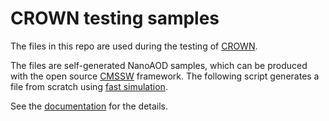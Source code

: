 # CROWN testing samples

The files in this repo are used during the testing of [CROWN](https://github.com/KIT-CMS/CROWN).

The files are self-generated NanoAOD samples, which can be produced with the open source [CMSSW](https://github.com/cms-sw/cmssw) framework. The following script generates a file from scratch using [fast simulation](https://twiki.cern.ch/twiki/bin/view/CMSPublic/SWGuideFastSimulationExamples).

See the [documentation](https://crown.readthedocs.io/) for the details.
